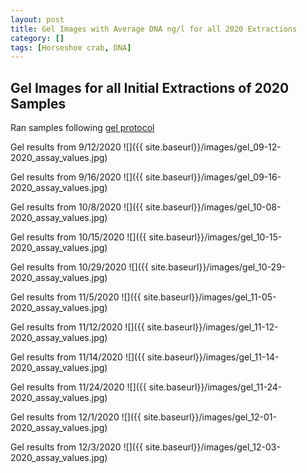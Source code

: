 ```yaml
---
layout: post
title: Gel Images with Average DNA ng/l for all 2020 Extractions
category: []
tags: [Horseshoe crab, DNA]
---
```

## Gel Images for all Initial Extractions of 2020 Samples

Ran samples following [gel protocol](https://njameral.github.io/Ameral_Lab_Notebook/Horseshoe-Crab-Gel_Protocol/)

Gel results from 9/12/2020
![]({{ site.baseurl}}/images/gel_09-12-2020_assay_values.jpg)

Gel results from 9/16/2020
![]({{ site.baseurl}}/images/gel_09-16-2020_assay_values.jpg)

Gel results from 10/8/2020
![]({{ site.baseurl}}/images/gel_10-08-2020_assay_values.jpg)

Gel results from 10/15/2020
![]({{ site.baseurl}}/images/gel_10-15-2020_assay_values.jpg)

Gel results from 10/29/2020
![]({{ site.baseurl}}/images/gel_10-29-2020_assay_values.jpg)

Gel results from 11/5/2020
![]({{ site.baseurl}}/images/gel_11-05-2020_assay_values.jpg)

Gel results from 11/12/2020
![]({{ site.baseurl}}/images/gel_11-12-2020_assay_values.jpg)

Gel results from 11/14/2020
![]({{ site.baseurl}}/images/gel_11-14-2020_assay_values.jpg)

Gel results from 11/24/2020
![]({{ site.baseurl}}/images/gel_11-24-2020_assay_values.jpg)

Gel results from 12/1/2020
![]({{ site.baseurl}}/images/gel_12-01-2020_assay_values.jpg)

Gel results from 12/3/2020
![]({{ site.baseurl}}/images/gel_12-03-2020_assay_values.jpg)
